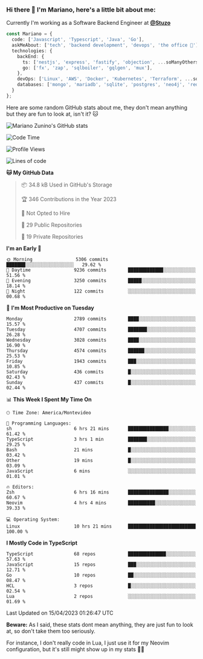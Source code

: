 ### Hi there 👋 I'm Mariano, here's a little bit about me:

Currently I'm working as a Software Backend Engineer at [**@Stuzo**](https://www.stuzo.com/)

```ts
const Mariano = {
  code: ['Javascript', 'Typescript', 'Java', 'Go'],
  askMeAbout: ['tech', 'backend development', 'devops', 'the office 💼'],
  technologies: {
    backEnd: {
      ts: ['nestjs', 'express', 'fastify', 'objection', ...soManyOthersFrameworks],
      go: ['fx', 'zap', 'sqlboiler', 'gqlgen', 'mux'],
    },
    devOps: ['Linux', 'AWS', 'Docker', 'Kubernetes', 'Terraform', ...soManyOthersTools],
    databases: ['mongo', 'mariadb', 'sqlite', 'postgres', 'neo4j', 'redis'],
  }
};
```

Here are some random GitHub stats about me, they don't mean anything but they are fun to look at, isn't it? 🐱

![Mariano Zunino's GitHub stats](https://github-readme-stats.vercel.app/api?username=marianozunino&count_private=true&show_icons=true&theme=radical)

<!--START_SECTION:waka-->
![Code Time](http://img.shields.io/badge/Code%20Time-688%20hrs%2055%20mins-blue)

![Profile Views](http://img.shields.io/badge/Profile%20Views-0-blue)

![Lines of code](https://img.shields.io/badge/From%20Hello%20World%20I%27ve%20Written-7.2%20million%20lines%20of%20code-blue)

**🐱 My GitHub Data** 

> 📦 34.8 kB Used in GitHub's Storage 
 > 
> 🏆 346 Contributions in the Year 2023
 > 
> 🚫 Not Opted to Hire
 > 
> 📜 29 Public Repositories 
 > 
> 🔑 19 Private Repositories 
 > 
**I'm an Early 🐤** 

```text
🌞 Morning                5306 commits        ███████░░░░░░░░░░░░░░░░░░   29.62 % 
🌆 Daytime                9236 commits        █████████████░░░░░░░░░░░░   51.56 % 
🌃 Evening                3250 commits        █████░░░░░░░░░░░░░░░░░░░░   18.14 % 
🌙 Night                  122 commits         ░░░░░░░░░░░░░░░░░░░░░░░░░   00.68 % 
```
📅 **I'm Most Productive on Tuesday** 

```text
Monday                   2789 commits        ████░░░░░░░░░░░░░░░░░░░░░   15.57 % 
Tuesday                  4707 commits        ███████░░░░░░░░░░░░░░░░░░   26.28 % 
Wednesday                3028 commits        ████░░░░░░░░░░░░░░░░░░░░░   16.90 % 
Thursday                 4574 commits        ██████░░░░░░░░░░░░░░░░░░░   25.53 % 
Friday                   1943 commits        ███░░░░░░░░░░░░░░░░░░░░░░   10.85 % 
Saturday                 436 commits         █░░░░░░░░░░░░░░░░░░░░░░░░   02.43 % 
Sunday                   437 commits         █░░░░░░░░░░░░░░░░░░░░░░░░   02.44 % 
```


📊 **This Week I Spent My Time On** 

```text
🕑︎ Time Zone: America/Montevideo

💬 Programming Languages: 
sh                       6 hrs 21 mins       ███████████████░░░░░░░░░░   61.42 % 
TypeScript               3 hrs 1 min         ███████░░░░░░░░░░░░░░░░░░   29.25 % 
Bash                     21 mins             █░░░░░░░░░░░░░░░░░░░░░░░░   03.42 % 
Other                    19 mins             █░░░░░░░░░░░░░░░░░░░░░░░░   03.09 % 
JavaScript               6 mins              ░░░░░░░░░░░░░░░░░░░░░░░░░   01.01 % 

🔥 Editors: 
Zsh                      6 hrs 16 mins       ███████████████░░░░░░░░░░   60.67 % 
Neovim                   4 hrs 4 mins        ██████████░░░░░░░░░░░░░░░   39.33 % 

💻 Operating System: 
Linux                    10 hrs 21 mins      █████████████████████████   100.00 % 
```

**I Mostly Code in TypeScript** 

```text
TypeScript               68 repos            ██████████████░░░░░░░░░░░   57.63 % 
JavaScript               15 repos            ███░░░░░░░░░░░░░░░░░░░░░░   12.71 % 
Go                       10 repos            ██░░░░░░░░░░░░░░░░░░░░░░░   08.47 % 
HCL                      3 repos             █░░░░░░░░░░░░░░░░░░░░░░░░   02.54 % 
Lua                      2 repos             ░░░░░░░░░░░░░░░░░░░░░░░░░   01.69 % 
```




 Last Updated on 15/04/2023 01:26:47 UTC
<!--END_SECTION:waka-->

**Beware:** As I said, these stats dont mean anything, they are just fun to look at, so don't take them too seriously.

For instance, I don't really code in Lua, I just use it for my Neovim configuration, but it's still might show up in my stats 🤷‍♂️

